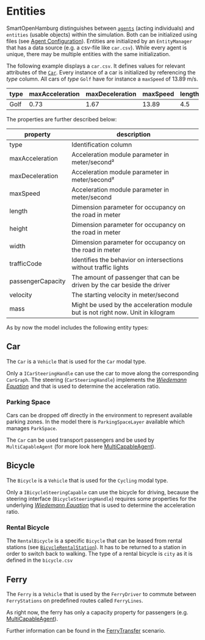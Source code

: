 # Entities

SmartOpenHamburg distinguishes between [`agents`](agents.md) (acting individuals) and `entities` (usable objects) within the simulation. Both can be initialized using files (see [Agent Configuration](../configuration/agent_config.md)).
Entities are initialized by an `EntityManager` that has a data source (e.g. a csv-file like `car.csv`). While every agent is unique, there may be multiple entities with the same initialization. 

The following example displays a `car.csv`. It defines values for relevant attributes of the [`Car`](#car). Every instance of a car is initialized by referencing the *type* column. All cars of *type* `Golf` have for instance a `maxSpeed` of 13.89 m/s.

|type|maxAcceleration|maxDeceleration|maxSpeed|length|height|width|trafficCode|passengerCapacity|velocity|mass|
|----|---------------|---------------|--------|------|------|-----|-----------|-----------------|--------|----|
|Golf|0.73           |1.67           |13.89   |4.5   |2     |2    |german     |4                |0       |1500|

The properties are further described below:

|property                       |description                                                                    |
|-------------------------------|-------------------------------------------------------------------------------|
|type                           |Identification column                                                          |
|maxAcceleration                |Acceleration module parameter in meter/second²                                 |
|maxDeceleration                |Acceleration module parameter in meter/second²                                 |
|maxSpeed                       |Acceleration module parameter in meter/second                                  |
|length                         |Dimension parameter for occupancy on the road in meter                         |
|height                         |Dimension parameter for occupancy on the road in meter                         |
|width                          |Dimension parameter for occupancy on the road in meter                         |                                 
|trafficCode                    |Identifies the behavior on intersections without traffic lights                |
|passengerCapacity              |The amount of passenger that can be driven by the car beside the driver        |
|velocity                       |The starting velocity in meter/second                                          |
|mass                           |Might be used by the acceleration module but is not right now. Unit in kilogram|


As by now the model includes the following entity types:

## Car

The `Car` is a `Vehicle` that is used for the `Car` modal type.

Only a `ICarSteeringHandle` can use the car to move along the corresponding `CarGraph`. The steering (`CarSteeringHandle`) implements the [*Wiedemann Equation*](https://www.worldcat.org/title/simulation-des-straenverkehrsflusses/oclc/634105860?lang=de) and that is used to determine the acceleration ratio.

### Parking Space

Cars can be dropped off directly in the environment to represent available parking zones. In the model there is `ParkingSpaceLayer` available which manages `ParkSpace`. 

The `Car` can be used transport passengers and be used by `MultiCapableAgent` (for more look here [MultiCapableAgent](agents/multi_capable_agent.md)). 


## Bicycle

The `Bicycle` is a `Vehicle` that is used for the `Cycling` modal type.

Only a `IBicycleSteeringCapable` can use the bicycle for driving, because the steering interface (`BicycleSteeringHandle`) requires some properties for the underlying [*Wiedemann Equation*](https://www.worldcat.org/title/simulation-des-straenverkehrsflusses/oclc/634105860?lang=de) that is used to determine the acceleration ratio.

### Rental Bicycle

The `RentalBicycle` is a specific `Bicycle` that can be leased from rental stations (see [`BicycleRentalStation`](layers/modal_layer.md)). It has to be returned to a station in order to switch back to walking.
The type of a rental bicycle is `city` as it is defined in the `bicycle.csv`  

## Ferry

The `Ferry` is a `Vehicle` that is used by the `FerryDriver` to commute between `FerryStations` on predefined routes called `FerryLines`.

As right now, the ferry has only a capacity property for passengers (e.g. [MultiCapableAgent](agents/multi_capable_agent.md)).

Further information can be found in the [FerryTransfer](scenarios/ferry_transfer.md) scenario. 